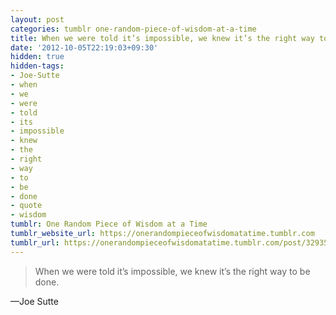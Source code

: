 ```yaml
---
layout: post
categories: tumblr one-random-piece-of-wisdom-at-a-time
title: When we were told it’s impossible, we knew it’s the right way to be done.
date: '2012-10-05T22:19:03+09:30'
hidden: true
hidden-tags:
- Joe-Sutte
- when
- we
- were
- told
- its
- impossible
- knew
- the
- right
- way
- to
- be
- done
- quote
- wisdom
tumblr: One Random Piece of Wisdom at a Time
tumblr_website_url: https://onerandompieceofwisdomatatime.tumblr.com
tumblr_url: https://onerandompieceofwisdomatatime.tumblr.com/post/32935117190/when-we-were-told-its-impossible-we-knew-its
---
```

> When we were told it’s impossible, we knew it’s the right way to be done.

—Joe Sutte

